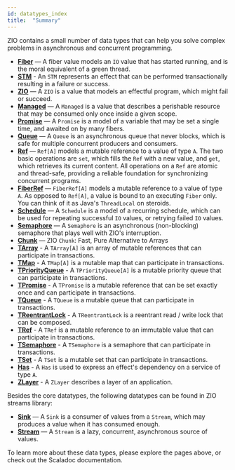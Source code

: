 ```yaml
---
id: datatypes_index
title:  "Summary"
---
```


ZIO contains a small number of data types that can help you solve complex problems in asynchronous and concurrent programming.

 - **[Fiber](fiber.md)** — A fiber value models an `IO` value that has started running, and is the moral equivalent of a green thread.
 - **[STM](stm.md)** - An `STM` represents an effect that can be performed transactionally resulting in a failure or success.
 - **[ZIO](io.md)** — A `ZIO` is a value that models an effectful program, which might fail or succeed.
 - **[Managed](managed.md)** — A `Managed` is a value that describes a perishable resource that may be consumed only once inside a given scope.
 - **[Promise](promise.md)** — A `Promise` is a model of a variable that may be set a single time, and awaited on by many fibers.
 - **[Queue](queue.md)** — A `Queue` is an asynchronous queue that never blocks, which is safe for multiple concurrent producers and consumers.
 - **[Ref](ref.md)** — `Ref[A]` models a mutable reference to a value of type `A`. The two basic operations are `set`, which fills the `Ref` with a new value, and `get`, which retrieves its current content. All operations on a `Ref` are atomic and thread-safe, providing a reliable foundation for synchronizing concurrent programs.
 - **[FiberRef](fiberref.md)** — `FiberRef[A]` models a mutable reference to a value of type `A`. As opposed to `Ref[A]`, a value is bound to an executing `Fiber` only.  You can think of it as Java's `ThreadLocal` on steroids.
 - **[Schedule](schedule.md)** — A `Schedule` is a model of a recurring schedule, which can be used for repeating successful `IO` values, or retrying failed `IO` values.
 - **[Semaphore](semaphore.md)** — A `Semaphore` is an asynchronous (non-blocking) semaphore that plays well with ZIO's interruption.
 - **[Chunk](chunk.md)** — ZIO `Chunk`: Fast, Pure Alternative to Arrays
 - **[TArray](tarray.md)** - A `TArray[A]` is an array of mutable references that can participate in transactions.
 - **[TMap](tmap.md)** - A `TMap[A]` is a mutable map that can participate in transactions.
 - **[TPriorityQueue](tpriorityqueue.md)** - A `TPriorityQueue[A]` is a mutable priority queue that can participate in transactions.
 - **[TPromise](tpromise.md)** - A `TPromise` is a mutable reference that can be set exactly once and can participate in transactions.
 - **[TQueue](tqueue.md)** - A `TQueue` is a mutable queue that can participate in transactions.
 - **[TReentrantLock](treentrantlock.md)** - A `TReentrantLock` is a reentrant read / write lock that can be composed.
 - **[TRef](tref.md)** - A `TRef` is a mutable reference to an immutable value that can participate in transactions.
  - **[TSemaphore](tsemaphore.md)** - A `TSemaphore` is a semaphore that can participate in transactions.
 - **[TSet](tset.md)** - A `TSet` is a mutable set that can participate in transactions.
 - **[Has](has.md)** - A `Has` is used to express an effect's dependency on a service of type `A`.
 - **[ZLayer](zlayer.md)** - A `ZLayer` describes a layer of an application.

Besides the core datatypes, the following datatypes can be found in ZIO streams library:

 - **[Sink](sink.md)** — A `Sink` is a consumer of values from a `Stream`, which may produces a value when it has consumed enough.
 - **[Stream](stream.md)** — A `Stream` is a lazy, concurrent, asynchronous source of values.

To learn more about these data types, please explore the pages above, or check out the Scaladoc documentation.
